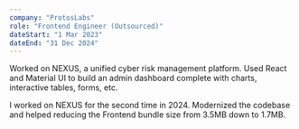```yaml
---
company: "ProtosLabs"
role: "Frontend Engineer (Outsourced)"
dateStart: "1 Mar 2023"
dateEnd: "31 Dec 2024"
---
```


Worked on NEXUS, a unified cyber risk management platform. Used React and Material UI to build an admin dashboard complete with charts, interactive tables, forms, etc.

I worked on NEXUS for the second time in 2024. Modernized the codebase and helped reducing the Frontend bundle size from 3.5MB down to 1.7MB.
